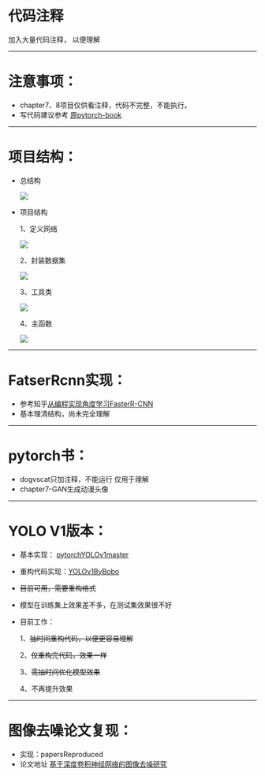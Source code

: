 # 代码注释

加入大量代码注释， 以便理解

---

# 注意事项：
- chapter7、8项目仅供看注释，代码不完整，不能执行。
- 写代码建议参考 [原pytorch-book ][5]

----------

# 项目结构：


- 总结构

  ![](http://boboprivate.oss-cn-beijing.aliyuncs.com/18-5-26/99053959.jpg)
  
  
- 项目结构

  1、定义网络
  
  ![](http://boboprivate.oss-cn-beijing.aliyuncs.com/18-5-26/16409622.jpg) 
  
   2、封装数据集
   
  ![](http://boboprivate.oss-cn-beijing.aliyuncs.com/18-5-26/38894621.jpg)
  
   3、工具类
   
  ![](http://boboprivate.oss-cn-beijing.aliyuncs.com/18-5-26/98583532.jpg)
  
   4、主函数
   
  ![](http://boboprivate.oss-cn-beijing.aliyuncs.com/18-5-26/32257225.jpg)
  



----------
# FatserRcnn实现：
- 参考知乎[从编程实现角度学习FasterR-CNN](https://zhuanlan.zhihu.com/p/32404424)
- 基本理清结构，尚未完全理解
----------


# pytorch书：
- dogvscat只加注释，不能运行  仅用于理解
- chapter7-GAN生成动漫头像

----------

# YOLO V1版本：
- 基本实现： [pytorchYOLOv1master][2]

- 重构代码实现：[YOLOv1ByBobo][3]

- ~~目前可用，需要重构格式~~

- 模型在训练集上效果差不多，在测试集效果很不好

- 目前工作：

   1、~~抽时间重构代码，以便更容易理解~~

   2、~~仅重构完代码，效果一样~~

   3、~~需抽时间优化模型效果~~
   
   4、不再提升效果

----------


# 图像去噪论文复现：

 - 实现：papersReproduced
 - 论文地址
 [基于深度卷积神经网络的图像去噪研究][4]


  [5]: https://github.com/chenyuntc/pytorch-book
  [2]: https://github.com/xiongzihua/pytorch-YOLO-v1
  [3]:https://github.com/bobo0810/AnnotatedNetworkModelGit/tree/master/YOLOv1ByBobo
  [4]: http://kns.cnki.net/KCMS/detail/detail.aspx?dbcode=CJFQ&amp;dbname=CJFDLAST2017&amp;filename=JSJC201703042&amp;uid=WEEvREcwSlJHSldRa1FhdXNXa0hIb3VVSnliNDU0a2dObEJYUVM1MzR2cz0=$9A4hF_YAuvQ5obgVAqNKPCYcEjKensW4ggI8Fm4gTkoUKaID8j8gFw!!&amp;v=MTUzMzkxRnJDVVJMS2ZZdWRvRnk3blVydkJMejdCYmJHNEg5Yk1ySTlCWm9SOGVYMUx1eFlTN0RoMVQzcVRyV00=